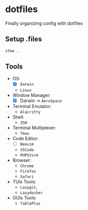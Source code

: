 # dotfiles

Finally organizing config with dotfiles

## Setup .files

```sh
stow .
```

## Tools

-   OS:
    -   [x] `Darwin`
    -   `Linux`
-   Window Manager:
    -   [x] Darwin -> `AeroSpace`
-   Terminal Emulator:
    -   `Alacritty`
-   Shell:
    -   `ZSH`
-   Terminal Multiplexer:
    -   `Tmux`
-   Code Editor:
    -   [ ] `Neovim`
    -   `VSCode`
    -   `PHPStorm`
-   Browser:
    -   `Chrome`
    -   `Firefox`
    -   `Safari`
-   TUIs Tools:
    -   `Lazygit`,
    -   `Lazydocker`
-   GUIs Tools:
    -   `TablePlus`
